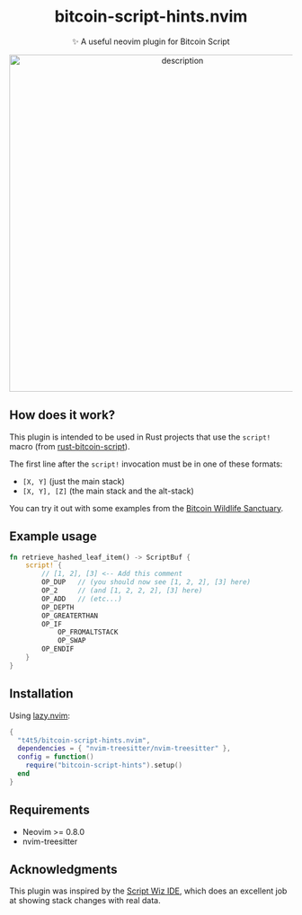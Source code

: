 <h1 align="center">
bitcoin-script-hints.nvim
</h1>

<p align="center">
✨ A useful neovim plugin for Bitcoin Script
</p>

<p align="center">
<img src="https://github.com/user-attachments/assets/d97f21dd-2e50-4dba-b854-952969a3ad4d" width="600" alt="description">
</p>

## How does it work?
This plugin is intended to be used in Rust projects that use the `script!` macro (from [rust-bitcoin-script](https://github.com/Bitcoin-Wildlife-Sanctuary/rust-bitcoin-script)).

The first line after the `script!` invocation must be in one of these formats:
- `[X, Y]` (just the main stack)
- `[X, Y], [Z]` (the main stack and the alt-stack)

You can try it out with some examples from the [Bitcoin Wildlife Sanctuary](https://github.com/Bitcoin-Wildlife-Sanctuary).

## Example usage

```rust
fn retrieve_hashed_leaf_item() -> ScriptBuf {
    script! {
        // [1, 2], [3] <-- Add this comment
        OP_DUP   // (you should now see [1, 2, 2], [3] here)
        OP_2     // (and [1, 2, 2, 2], [3] here)
        OP_ADD   // (etc...)
        OP_DEPTH
        OP_GREATERTHAN
        OP_IF
            OP_FROMALTSTACK
            OP_SWAP
        OP_ENDIF
    }
}
```

## Installation

Using [lazy.nvim](https://github.com/folke/lazy.nvim):
```lua
{
  "t4t5/bitcoin-script-hints.nvim",
  dependencies = { "nvim-treesitter/nvim-treesitter" },
  config = function()
    require("bitcoin-script-hints").setup()
  end
}
```

## Requirements
- Neovim >= 0.8.0
- nvim-treesitter

## Acknowledgments

This plugin was inspired by the [Script Wiz IDE](https://ide.scriptwiz.app), which does an excellent job at showing stack changes with real data.
